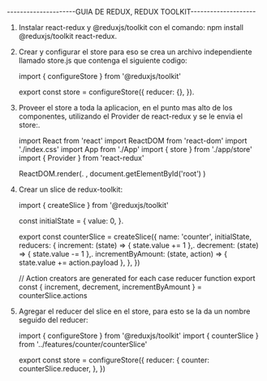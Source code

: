 ---------------------GUIA DE REDUX, REDUX TOOLKIT--------------------

1. Instalar react-redux y @reduxjs/toolkit con el comando: npm install @reduxjs/toolkit react-redux.

2. Crear y configurar el store para eso se crea un archivo independiente llamado store.js que contenga el siguiente codigo:

	import { configureStore } from '@reduxjs/toolkit'

	export const store = configureStore({
  		reducer: {},
	}).

3. Proveer el store a toda la aplicacion, en el punto mas alto de los componentes, utilizando el Provider de react-redux y se le envia el store:.

	import React from 'react'
	import ReactDOM from 'react-dom'
	import './index.css'
	import App from './App'
	import { store } from './app/store'
	import { Provider } from 'react-redux'

	ReactDOM.render(.
  		<Provider store={store}>
    			<App />
  		</Provider>,
  		document.getElementById('root')
	)

4. Crear un slice de redux-toolkit:

	import { createSlice } from '@reduxjs/toolkit'

	const initialState = {
  		value: 0,
	}.

	export const counterSlice = createSlice({
  		name: 'counter',
  		initialState,
  		reducers: {
    			increment: (state) => {
      				state.value += 1
    			},.
    			decrement: (state) => {
      				state.value -= 1
    			},.
    			incrementByAmount: (state, action) => {
      				state.value += action.payload
    			},
  		},
	})

	// Action creators are generated for each case reducer function
	export const { increment, decrement, incrementByAmount } = counterSlice.actions

5. Agregar el reducer del slice en el store, para esto se la da un nombre seguido del reducer:

	import { configureStore } from '@reduxjs/toolkit'
	import { counterSlice } from '../features/counter/counterSlice'

	export const store = configureStore({
  		reducer: {
    			counter: counterSlice.reducer,
  		},
	})